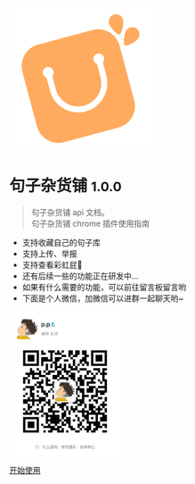 
![logo](_media/logo.svg)

# 句子杂货铺 <small>1.0.0</small>

> 句子杂货铺 api 文档。  
> 句子杂货铺 chrome 插件使用指南

- 支持收藏自己的句子库
- 支持上传、举报
- 支持查看彩虹屁🌈
- 还有后续一些的功能正在研发中...
- 如果有什么需要的功能，可以前往留言板留言哟
- 下面是个人微信，加微信可以进群一起聊天哟~


<img src="/docs/_media/wx_qrcode.jpeg" width = "200" height = "260" alt="图片名称" align=center />

[开始使用](/plug)